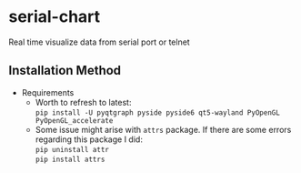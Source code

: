serial-chart
============
Real time visualize data from serial port or telnet

Installation Method
-------------------

* Requirements
  * Worth to refresh to latest:<br>
  `pip install -U pyqtgraph pyside pyside6 qt5-wayland PyOpenGL PyOpenGL_accelerate`
  * Some issue might arise with `attrs` package. If there are some errors regarding this package I did:<br>
  `pip uninstall attr`<br>
  `pip install attrs`
